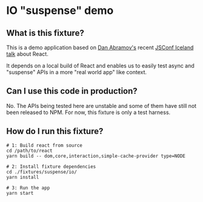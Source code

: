 # IO "suspense" demo

## What is this fixture?

This is a demo application based on [Dan Abramov's](https://github.com/gaearon) recent [JSConf Iceland talk](https://reactjs.org/blog/2018/03/01/sneak-peek-beyond-react-16.html) about React.

It depends on a local build of React and enables us to easily test async and "suspense" APIs in a more "real world app" like context.

## Can I use this code in production?

No. The APIs being tested here are unstable and some of them have still not been released to NPM. For now, this fixture is only a test harness.

## How do I run this fixture?

```shell
# 1: Build react from source
cd /path/to/react
yarn build -- dom,core,interaction,simple-cache-provider type=NODE

# 2: Install fixture dependencies
cd ./fixtures/suspense/io/
yarn install

# 3: Run the app
yarn start
```
